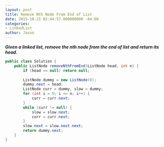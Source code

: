 ```yaml
---
layout: post
title: Remove Nth Node From End of List
date: 2015-10-21 02:44:57.000000000 -04:00
categories:
- LinkedList
author: Jason
---
```

<p><strong><em>Given a linked list, remove the nth node from the end of list and return its head.</em></strong><br />


``` java
public class Solution {
    public ListNode removeNthFromEnd(ListNode head, int n) {
        if (head == null) return null;
        
        ListNode dummy = new ListNode(0);
        dummy.next = head;
        ListNode curr = dummy, slow = dummy;
        for (int i = 0; i <= n; i++) {
            curr = curr.next;
        }
        while (curr != null) {
            slow = slow.next;
            curr = curr.next;
        }
        slow.next = slow.next.next;
        return dummy.next;
    }
}
```

